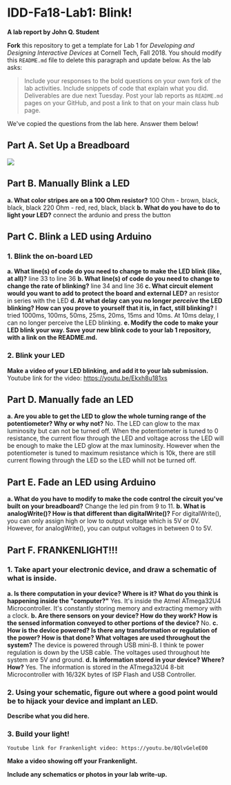 # IDD-Fa18-Lab1: Blink!

**A lab report by John Q. Student**

**Fork** this repository to get a template for Lab 1 for *Developing and Designing Interactive Devices* at Cornell Tech, Fall 2018. You should modify this `README.md` file to delete this paragraph and update below. As the lab asks:

> Include your responses to the bold questions on your own fork of the lab activities. Include snippets of code that explain what you did. Deliverables are due next Tuesday. Post your lab reports as `README.md` pages on your GitHub, and post a link to that on your main class hub page.

We've copied the questions from the lab here. Answer them below!

## Part A. Set Up a Breadboard

<img src="img/set_up.jpg">

## Part B. Manually Blink a LED

**a. What color stripes are on a 100 Ohm resistor?**
     100 Ohm - brown, black, black, black
     220 Ohm - red, red, black, black
**b. What do you have to do to light your LED?**
     connect the ardunio and press the button


## Part C. Blink a LED using Arduino

### 1. Blink the on-board LED

**a. What line(s) of code do you need to change to make the LED blink (like, at all)?**
     line 33 to line 36
**b. What line(s) of code do you need to change to change the rate of blinking?**
     line 34 and line 36
**c. What circuit element would you want to add to protect the board and external LED?**
     an resistor in series with the LED
**d. At what delay can you no longer *perceive* the LED blinking? How can you prove to yourself that it is, in fact, still blinking?**
     I tried 1000ms, 100ms, 50ms, 25ms, 20ms, 15ms and 10ms. At 10ms delay, I can no longer perceive the LED blinking. 
**e. Modify the code to make your LED blink your way. Save your new blink code to your lab 1 repository, with a link on the README.md.**
     


### 2. Blink your LED

**Make a video of your LED blinking, and add it to your lab submission.**
  Youtube link for the video: https://youtu.be/Ekxh8u181xs 



## Part D. Manually fade an LED

**a. Are you able to get the LED to glow the whole turning range of the potentiometer? Why or why not?**
     No. The LED can glow to the max luminosity but can not be turned off. When the potentiometer is tuned to 0 resistance, the current flow through the LED and voltage across the LED will be enough to make the LED glow at the max luminosity. However when the potentiometer is tuned to maximum resistance which is 10k, there are still current flowing through the LED so the LED whill not be turned off.


## Part E. Fade an LED using Arduino

**a. What do you have to modify to make the code control the circuit you've built on your breadboard?**
     Change the led pin from 9 to 11.
**b. What is analogWrite()? How is that different than digitalWrite()?**
     For digitalWrite(), you can only assign high or low to output voltage which is 5V or 0V. However, for analogWrite(), you can output voltages in between 0 to 5V. 

## Part F. FRANKENLIGHT!!!

### 1. Take apart your electronic device, and draw a schematic of what is inside. 

**a. Is there computation in your device? Where is it? What do you think is happening inside the "computer?"**
     Yes. It's inside the Atmel ATmega32U4 Microcontroller. It's constantly storing memory and extracting memory with a clock.
**b. Are there sensors on your device? How do they work? How is the sensed information conveyed to other portions of the device?**
     No. 
**c. How is the device powered? Is there any transformation or regulation of the power? How is that done? What voltages are used throughout the system?**
     The device is powered through USB mini-B. I think te power regulation is down by the USB cable. The voltages used throughout hte system are 5V and ground. 
**d. Is information stored in your device? Where? How?**
     Yes. The information is stored in the ATmega32U4 8-bit Microcontroller with 16/32K bytes of ISP Flash and USB Controller.
### 2. Using your schematic, figure out where a good point would be to hijack your device and implant an LED.

**Describe what you did here.**

### 3. Build your light!
    Youtube link for Frankenlight video: https://youtu.be/8QlvGeleEO0
**Make a video showing off your Frankenlight.**

**Include any schematics or photos in your lab write-up.**
